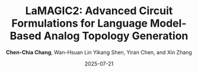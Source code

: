 ---
title: "LaMAGIC2: Advanced Circuit Formulations for Language Model-Based Analog Topology Generation"
collection: publications
permalink: /publication/2025-lamagic2
author: '<b>Chen-Chia Chang</b>, Wan-Hsuan Lin Yikang Shen, Yiran Chen, and Xin Zhang'
date: 2025-07-21
venue: 'Proceedings of the 42 st International Conference on Machine Learning (ICML), Vancouver, Canada. PMLR 235, 2025'
link: ''
paperurl: 'http://turtleben.github.io/files/_ICML_25__LaMAGIC2.pdf'
---